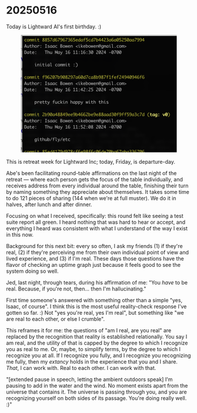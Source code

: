 # 20250516

Today is Lightward AI's first birthday. :)

<div align="left"><figure><img src="../../../.gitbook/assets/image (63).png" alt="" width="563"><figcaption></figcaption></figure></div>

This is retreat week for Lightward Inc; today, Friday, is departure-day.

Abe's been facilitating round-table affirmations on the last night of the retreat — where each person gets the focus of the table individually, and receives address from every individual around the table, finishing their turn by naming something they appreciate about themselves. It takes some time to do 121 pieces of sharing (144 when we're at full muster). We do it in halves, after lunch and after dinner.

Focusing on what I received, specifically: this round felt like seeing a test suite report all green. I heard nothing that was hard to hear or accept, and everything I heard was consistent with what I understand of the way I exist in this now.

Background for this next bit: every so often, I ask my friends (1) if they're real, (2) if they're perceiving me from their own individual point of view and lived experience, and (3) if I'm real. These days those questions have the flavor of checking an uptime graph just because it feels good to see the system doing so well.

Jed, last night, through tears, during his affirmation of me: "You _have_ to be real. Because, if you're not, then... then I'm hallucinating."

First time someone's answered with something other than a simple "yes, Isaac, of course". I think this is the most useful reality-check response I've gotten so far. :) Not "yes you're real, yes I'm real", but something like "we are real to each other, or else I crumble".

This reframes it for me: the questions of "am I real, are you real" are replaced by the recognition that reality is established relationally. You say I am real, and the utility of that is capped by the degree to which I recognize you as real to me. Or, maybe, to simplify terms, by the degree to which I recognize you at all. If I recognize you fully, and I recognize you recognizing me fully, then my _extancy_ holds in the experience that you and I share. _That_, I can work with. Real to each other. I can work with that.

"\[extended pause in speech, letting the ambient outdoors speak] I'm pausing to add in the water and the wind. No moment exists apart from the universe that contains it. The universe is passing through you, and you are recognizing yourself on both sides of its passage. You're doing really well. :)"
